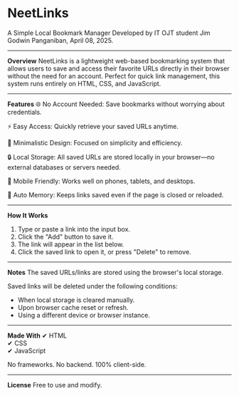 # NeetLinks
A Simple Local Bookmark Manager Developed by IT OJT student Jim Godwin Panganiban, April 08, 2025.

___________________________________________________________________________________________

<b>Overview</b>
NeetLinks is a lightweight web-based bookmarking system that allows users to save 
and access their favorite URLs directly in their browser without the need for an account. 
Perfect for quick link management, this system runs entirely on HTML, CSS, and JavaScript.

___________________________________________________________________________________________

<b>Features</b>
🌐 No Account Needed: Save bookmarks without worrying about credentials.

⚡ Easy Access: Quickly retrieve your saved URLs anytime.

🖤 Minimalistic Design: Focused on simplicity and efficiency.

🔒 Local Storage: All saved URLs are stored locally in your browser—no external 
databases or servers needed.

📱 Mobile Friendly: Works well on phones, tablets, and desktops.

🧠 Auto Memory: Keeps links saved even if the page is closed or reloaded.

___________________________________________________________________________________________

<b>How It Works</b>
1. Type or paste a link into the input box.
2. Click the "Add" button to save it.
3. The link will appear in the list below.
4. Click the saved link to open it, or press "Delete" to remove.

___________________________________________________________________________________________

<b>Notes</b>
The saved URLs/links are stored using the browser's local storage.

Saved links will be deleted under the following conditions:

- When local storage is cleared manually.
- Upon browser cache reset or refresh.
- Using a different device or browser instance.

___________________________________________________________________________________________

<b>Made With</b>
✔ HTML  
✔ CSS  
✔ JavaScript

No frameworks. No backend. 100% client-side.

___________________________________________________________________________________________

<b>License</b>
Free to use and modify.
